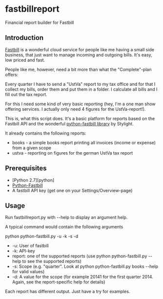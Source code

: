 # fastbillreport

Financial report builder for Fastbill

## Introduction

[Fastbill][fastbill] is a wonderful cloud service for people like me having a
 small side business, that just want to manage incoming and outgoing bills. 
 It's easy, low priced and fast.
 
People like me, however, need a bit more than what the "Complete"-plan offers:

Every quarter I have to send a "UstVa" report to my tax office and for that I
 collect my bills, order them and put them in a folder. I calculate all bills
  and I fill out the tax report.
  
For this I need some kind of very basic reporting (hey, 
I'm a one man show offering services. I actually only need 4 figures for the 
UstVa-report!).

This is, what this script does. It's a basic platform for reports based on 
the Fastbill API and the wonderful [python-fastbill library][python-fastbill]
 by Stylight.
 
It already contains the following reports:

* books - a simple books report printing all invoices (income or expense) 
from a given scope
* ustva - reporting on figures for the german UstVa tax report

## Prerequisites

* [Python 2.7][python]
* [Python-Fastbill][python-fastbill]
* A fastbill API key (get one on your Settings/Overview-page)

## Usage

Run fastbillreport.py with --help to display an argument help.

A typical command would contain the following arguments

python python-fastbill.py -u <User> -k <key> <report> -s <scope> -d 
<scope-value> <report-name>

* -u: User of fastbill
* -k: API-key
* report: one of the supported reports (use python python-fastbill.py --help 
to see the supported reports)
* -s: Scope (e.g. "quarter". Look at python python-fastbill.py books --help 
for valid values)
* -d: A value for the scope (for example 20141 for the first quarter 2014. 
Again, see the report-specific help for details)

Each report has different output. Just have a try for examples.

[fastbill]: http://fastbill.com
[python-fastbill]: https://github.com/stylight/python-fastbill
